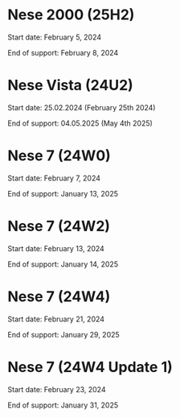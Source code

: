 # Nese 2000 (25H2)
Start date: February 5, 2024

End of support: February 8, 2024

# Nese Vista (24U2)
Start date: 25.02.2024 (February 25th 2024)

End of support: 04.05.2025 (May 4th 2025)

# Nese 7 (24W0)
Start date: February 7, 2024

End of support: January 13, 2025


# Nese 7 (24W2)
Start date: February 13, 2024

End of support: January 14, 2025

# Nese 7 (24W4)
Start date: February 21, 2024

End of support: January 29, 2025

# Nese 7 (24W4 Update 1)
Start date: February 23, 2024

End of support: January 31, 2025
